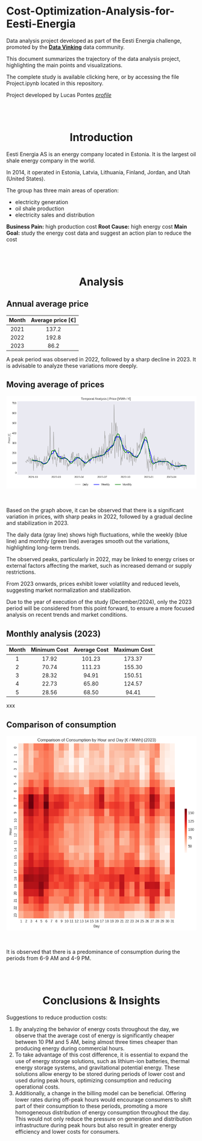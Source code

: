 # Cost-Optimization-Analysis-for-Eesti-Energia

Data analysis project developed as part of the Eesti Energia challenge, promoted by the **[Data Vinking](https://www.dataviking.com.br/)** data community. 

This document summarizes the trajectory of the data analysis project, highlighting the main points and visualizations.

The complete study is available clicking here, or by accessing the file Project.ipynb located in this repository.

Project developed by Lucas Pontes *[profile](https://www.linkedin.com/in/lucasdpontes/)*

<br><br><h1 align="center">Introduction</h1>

Eesti Energia AS is an energy company located in Estonia. It is the largest oil shale energy company in the world.

In 2014, it operated in Estonia, Latvia, Lithuania, Finland, Jordan, and Utah (United States).

The group has three main areas of operation:
- electricity generation
- oil shale production
- electricity sales and distribution

**Business Pain:** high production cost
**Root Cause:** high energy cost
**Main Goal:** study the energy cost data and suggest an action plan to reduce the cost

<br><br><h1 align="center">Analysis</h1>

## Annual average price

<div align="center">

| Month | Average price [€] |
|:-:|:-:|
| 2021 | 137.2 |
| 2022 | 192.8 |
| 2023 | 86.2 |

</div>

A peak period was observed in 2022, followed by a sharp decline in 2023. It is advisable to analyze these variations more deeply.

## Moving average of prices

<p align="center"><img src="https://github.com/lucas-dpontes/Cost-Optimization-Analysis-for-Eesti-Energia/blob/main/temporal-analysis.png"></p><br>

Based on the graph above, it can be observed that there is a significant variation in prices, with sharp peaks in 2022, followed by a gradual decline and stabilization in 2023.

The daily data (gray line) shows high fluctuations, while the weekly (blue line) and monthly (green line) averages smooth out the variations, highlighting long-term trends.

The observed peaks, particularly in 2022, may be linked to energy crises or external factors affecting the market, such as increased demand or supply restrictions.

From 2023 onwards, prices exhibit lower volatility and reduced levels, suggesting market normalization and stabilization.

Due to the year of execution of the study (December/2024), only the 2023 period will be considered from this point forward, to ensure a more focused analysis on recent trends and market conditions.

## Monthly analysis (2023)

| Month | Minimum Cost | Average Cost | Maximum Cost |
|:-:|:-:|:-:|:-:|
| 1 | 17.92 | 101.23 | 173.37 |
| 2 | 70.74 | 111.23 | 155.30 |
| 3 | 28.32 | 94.91 | 150.51 |
| 4 | 22.73 | 65.80 | 124.57 |
| 5 | 28.56 | 68.50 | 94.41 |

xxx

## Comparison of consumption

<p align="center"><img src="https://github.com/lucas-dpontes/Cost-Optimization-Analysis-for-Eesti-Energia/blob/main/heatmap-hour-day.png"></p><br>

It is observed that there is a predominance of consumption during the periods from 6-9 AM and 4-9 PM.

<br><br><h1 align="center">Conclusions & Insights</h1>

Suggestions to reduce production costs:
1. By analyzing the behavior of energy costs throughout the day, we observe that the average cost of energy is significantly cheaper between 10 PM and 5 AM, being almost three times cheaper than producing energy during commercial hours.
2. To take advantage of this cost difference, it is essential to expand the use of energy storage solutions, such as lithium-ion batteries, thermal energy storage systems, and gravitational potential energy. These solutions allow energy to be stored during periods of lower cost and used during peak hours, optimizing consumption and reducing operational costs.
3. Additionally, a change in the billing model can be beneficial. Offering lower rates during off-peak hours would encourage consumers to shift part of their consumption to these periods, promoting a more homogeneous distribution of energy consumption throughout the day. This would not only reduce the pressure on generation and distribution infrastructure during peak hours but also result in greater energy efficiency and lower costs for consumers.
